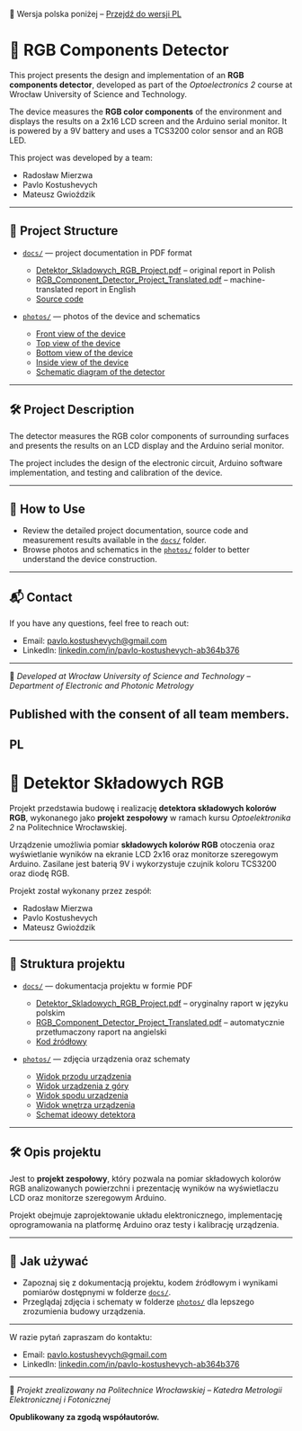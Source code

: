 📄 Wersja polska poniżej – [Przejdź do wersji PL](#pl)

# 🌈 RGB Components Detector

This project presents the design and implementation of an **RGB components detector**, developed as part of the *Optoelectronics 2* course at Wrocław University of Science and Technology.

The device measures the **RGB color components** of the environment and displays the results on a 2x16 LCD screen and the Arduino serial monitor. It is powered by a 9V battery and uses a TCS3200 color sensor and an RGB LED.

This project was developed by a team:

- Radosław Mierzwa  
- Pavlo Kostushevych  
- Mateusz Gwioździk
---

## 📂 Project Structure

- [`docs/`](docs) — project documentation in PDF format  
  - [Detektor_Skladowych_RGB_Project.pdf](docs/Detektor_Skladowych_RGB_Project.pdf) – original report in Polish  
  - [RGB_Component_Detector_Project_Translated.pdf](docs/RGB_Component_Detector_Project_Translated.pdf) – machine-translated report in English
  - [Source code](docs/RGB_Component_Detector.ino) 

- [`photos/`](photos) — photos of the device and schematics  
  - [Front view of the device](photos/1.Front%20view%20of%20the%20device.jpg) 
  - [Top view of the device](photos/2.Top%20view%20of%20the%20device.jpg) 
  - [Bottom view of the device](photos/3.Bottom%20view%20of%20the%20device.png)
  - [Inside view of the device](photos/4.Inside%20view%20of%20the%20device.jpg)
  - [Schematic diagram of the detector](photos/Schematic%20diagram%20of%20the%20RGB%20component%20detector.png)

---

## 🛠️ Project Description

The detector measures the RGB color components of surrounding surfaces and presents the results on an LCD display and the Arduino serial monitor.

The project includes the design of the electronic circuit, Arduino software implementation, and testing and calibration of the device.

---

## 📁 How to Use

- Review the detailed project documentation, source code and measurement results available in the [`docs/`](docs) folder.  
- Browse photos and schematics in the [`photos/`](photos) folder to better understand the device construction.

---

## 📬 Contact

If you have any questions, feel free to reach out:  

- Email: pavlo.kostushevych@gmail.com  
- LinkedIn: [linkedin.com/in/pavlo-kostushevych-ab364b376](https://www.linkedin.com/in/pavlo-kostushevych-ab364b376/)

---

📍 *Developed at Wrocław University of Science and Technology – Department of Electronic and Photonic Metrology*

**Published with the consent of all team members.**
---
## PL

# 🌈 Detektor Składowych RGB

Projekt przedstawia budowę i realizację **detektora składowych kolorów RGB**, wykonanego jako **projekt zespołowy** w ramach kursu *Optoelektronika 2* na Politechnice Wrocławskiej.

Urządzenie umożliwia pomiar **składowych kolorów RGB** otoczenia oraz wyświetlanie wyników na ekranie LCD 2x16 oraz monitorze szeregowym Arduino. Zasilane jest baterią 9V i wykorzystuje czujnik koloru TCS3200 oraz diodę RGB.

Projekt został wykonany przez zespół:

- Radosław Mierzwa  
- Pavlo Kostushevych  
- Mateusz Gwioździk 
---

## 📂 Struktura projektu

- [`docs/`](docs) — dokumentacja projektu w formie PDF  
  - [Detektor_Skladowych_RGB_Project.pdf](docs/Detektor_Skladowych_RGB_Project.pdf) – oryginalny raport w języku polskim
  - [RGB_Component_Detector_Project_Translated.pdf](docs/RGB_Component_Detector_Project_Translated.pdf) – automatycznie przetłumaczony raport na angielski
  - [Kod źródłowy](docs/RGB_Component_Detector.ino) 

- [`photos/`](photos) — zdjęcia urządzenia oraz schematy  
  - [Widok przodu urządzenia](photos/1.Front%20view%20of%20the%20device.jpg)
  - [Widok urządzenia z góry](photos/2.Top%20view%20of%20the%20device.jpg)
  - [Widok spodu urządzenia](photos/3.Bottom%20view%20of%20the%20device.png) 
  - [Widok wnętrza urządzenia](photos/4.Inside%20view%20of%20the%20device.jpg)
  - [Schemat ideowy detektora](photos/Schematic%20diagram%20of%20the%20RGB%20component%20detector.png)

---

## 🛠️ Opis projektu

Jest to **projekt zespołowy**, który pozwala na pomiar składowych kolorów RGB analizowanych powierzchni i prezentację wyników na wyświetlaczu LCD oraz monitorze szeregowym Arduino.

Projekt obejmuje zaprojektowanie układu elektronicznego, implementację oprogramowania na platformę Arduino oraz testy i kalibrację urządzenia.

---

## 📁 Jak używać

- Zapoznaj się z dokumentacją projektu, kodem źródłowym i wynikami pomiarów dostępnymi w folderze [`docs/`](docs).  
- Przeglądaj zdjęcia i schematy w folderze [`photos/`](photos) dla lepszego zrozumienia budowy urządzenia.

---

W razie pytań zapraszam do kontaktu:   

- Email: pavlo.kostushevych@gmail.com  
- LinkedIn: [linkedin.com/in/pavlo-kostushevych-ab364b376](https://www.linkedin.com/in/pavlo-kostushevych-ab364b376/)

---

📍 *Projekt zrealizowany na Politechnice Wrocławskiej – Katedra Metrologii Elektronicznej i Fotonicznej*

**Opublikowany za zgodą współautorów.**
